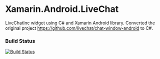# Xamarin.Android.LiveChat
LiveChatInc widget using C# and Xamarin Android library.  Converted the original project https://github.com/livechat/chat-window-android to C#.

### Build Status  
[![Build Status](https://dev.azure.com/abnerb86/Xamarin.Android.LiveChat/_apis/build/status/abner86.Xamarin.Android.LiveChat?branchName=master)](https://dev.azure.com/abnerb86/Xamarin.Android.LiveChat/_build/latest?definitionId=1&branchName=master)
